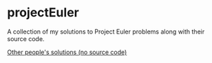 projectEuler
============

A collection of my solutions to Project Euler problems along with their source code.

[Other people's solutions (no source code)](https://code.google.com/p/projecteuler-solutions/wiki/ProjectEulerSolutions)
